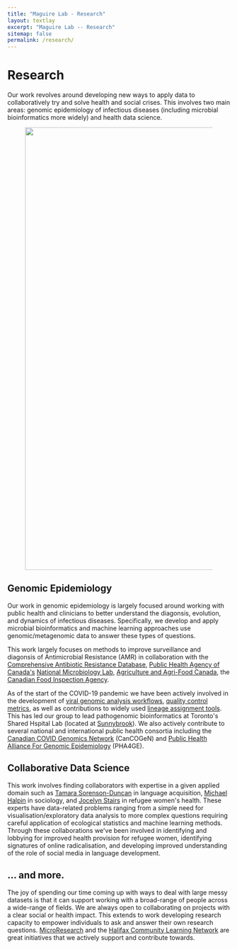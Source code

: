 ```yaml
---
title: "Maguire Lab - Research"
layout: textlay
excerpt: "Maguire Lab -- Research"
sitemap: false
permalink: /research/
---
```


# Research

Our work revolves around developing new ways to apply data to collaboratively try and solve health and social crises.
This involves two main areas: genomic epidemiology of infectious diseases (including microbial bioinformatics more widely) and health data science.

<figure class="fourth">
<img src="{{ site.url }}{{ site.baseurl }}/images/research/research_overview.png" style="width: 1000px">
</figure>

## Genomic Epidemiology

Our work in genomic epidemiology is largely focused around working with public health and clinicians to better understand the diagonsis, evolution, and dynamics of infectious diseases.
Specifically, we develop and apply microbial bioinformatics and machine learning approaches use genomic/metagenomic data to answer these types of questions.

This work largely focuses on methods to improve surveillance and diagonsis of Antimicrobial Resistance (AMR) in collaboration with the [Comprehensive Antibiotic Resistance Database](https://card.mcmaster.ca/), [Public Health Agency of Canada's](https://www.canada.ca/en/public-health.html) [National Microbiology Lab](https://www.canada.ca/en/public-health/programs/national-microbiology-laboratory.html), [Agriculture and Agri-Food Canada](https://agriculture.canada.ca/en), the [Canadian Food Inspection Agency](https://inspection.canada.ca/eng/1297964599443/1297965645317).

As of the start of the COVID-19 pandemic we have been actively involved in the development of [viral genomic analysis workflows](github.com/jaleezyy/covid-19-signal), [quality control metrics](github.com/jts/ncov-tools/), as well as contributions to widely used [lineage assignment tools](github.com/cov-lineages/pangolin). This has led our group to lead pathogenomic bioinformatics at Toronto's Shared Hspital Lab (located at [Sunnybrook](https://sunnybrook.ca/research/)).
We also actively contribute to several national and international public health consortia including the [Canadian COVID Genomics Network](https://www.genomecanada.ca/en/cancogen) (CanCOGeN) and [Public Health Alliance For Genomic Epidemiology](https://pha4ge.org/) (PHA4GE).

## Collaborative Data Science

This work involves finding collaborators with expertise in a given applied domain such as [Tamara Sorenson-Duncan](https://scholar.google.com/citations?user=J-yLht0AAAAJ) in language acquisition, [Michael Halpin](https://scholar.google.com/citations?hl=en&user=H046-uAAAAAJ) in sociology, and [Jocelyn Stairs](https://scholar.google.com/citations?hl=en&user=e8NIoYwAAAAJ) in refugee women's health. 
These experts have data-related problems ranging from a simple need for visualisation/exploratory data analysis to more complex questions requiring careful application of ecological statistics and machine learning methods.
Through these collaborations we've been involved in identifying and lobbying for improved health provision for refugee women, identifying signatures of online radicalisation, and developing improved understanding of the role of social media in language development.

## ... and more.

The joy of spending our time coming up with ways to deal with large messy datasets is that it can support working with a broad-range of people across a wide-range of fields.
We are always open to collaborating on projects with a clear social or health impact. 
This extends to work developing research capacity to empower individuals to ask and answer their own research questions.
[MicroResearch](http://www.microresearch.ca/) and the [Halifax Community Learning Network](https://hcln.ca) are great initiatives that we actively support and contribute towards.
